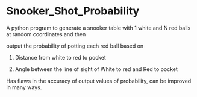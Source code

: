 # Snooker_Shot_Probability


A python program to generate a snooker table with 1 white and N red balls at random coordinates and then 

output the probability of potting each red ball based on 


1. Distance from white to red to pocket  

2. Angle between the line of sight of White to red and Red to pocket



Has flaws in the accuracy of output values of probability, can be improved in many ways.
